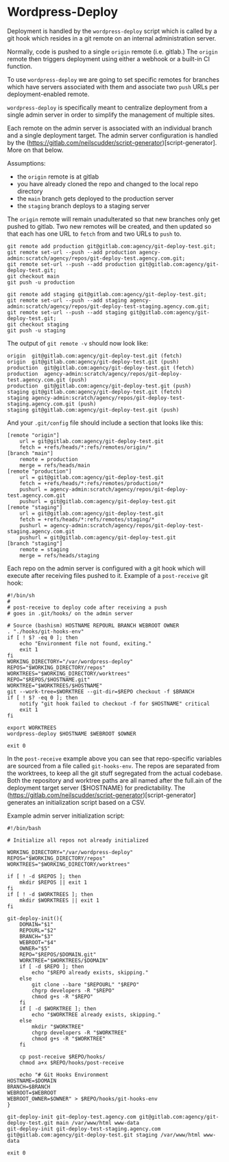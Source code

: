 # Wordpress-Deploy

Deployment is handled by the `wordpress-deploy` script which is called by a git hook which resides in a git remote on an internal administration server.

Normally, code is pushed to a single `origin` remote (i.e. gitlab.)
The `origin` remote then triggers deployment using either a webhook or a built-in CI function.

To use `wordpress-deploy` we are going to  set specific remotes for branches which have servers associated with them and associate two `push` URLs per deployment-enabled remote.

`wordpress-deploy` is specifically meant to centralize deployment from a single admin server in order to simplify the management of multiple sites.

Each remote on the admin server is associated with an individual branch and a single deployment target.
The admin server configuration is handled by the (https://gitlab.com/neilscudder/script-generator)[script-generator].
More on that below.

Assumptions:
- the `origin` remote is at gitlab
- you have already cloned the repo and changed to the local repo directory
- the `main` branch gets deployed to the production server
- the `staging` branch deploys to a staging server

The `origin` remote will remain unadulterated so that new branches only get pushed to gitlab.
Two new remotes will be created, and then updated so that each has one URL to `fetch` from and two URLs to `push` to.

```
git remote add production git@gitlab.com:agency/git-deploy-test.git;
git remote set-url --push --add production agency-admin:scratch/agency/repos/git-deploy-test.agency.com.git;
git remote set-url --push --add production git@gitlab.com:agency/git-deploy-test.git;
git checkout main
git push -u production

git remote add staging git@gitlab.com:agency/git-deploy-test.git;
git remote set-url --push --add staging agency-admin:scratch/agency/repos/git-deploy-test-staging.agency.com.git;
git remote set-url --push --add staging git@gitlab.com:agency/git-deploy-test.git;
git checkout staging
git push -u staging
```

The output of `git remote -v` should now look like:
```
origin	git@gitlab.com:agency/git-deploy-test.git (fetch)
origin	git@gitlab.com:agency/git-deploy-test.git (push)
production	git@gitlab.com:agency/git-deploy-test.git (fetch)
production	agency-admin:scratch/agency/repos/git-deploy-test.agency.com.git (push)
production	git@gitlab.com:agency/git-deploy-test.git (push)
staging	git@gitlab.com:agency/git-deploy-test.git (fetch)
staging	agency-admin:scratch/agency/repos/git-deploy-test-staging.agency.com.git (push)
staging	git@gitlab.com:agency/git-deploy-test.git (push)
```

And your `.git/config` file should include a section that looks like this:
```
[remote "origin"]
	url = git@gitlab.com:agency/git-deploy-test.git
	fetch = +refs/heads/*:refs/remotes/origin/*
[branch "main"]
	remote = production
	merge = refs/heads/main
[remote "production"]
	url = git@gitlab.com:agency/git-deploy-test.git
	fetch = +refs/heads/*:refs/remotes/production/*
	pushurl = agency-admin:scratch/agency/repos/git-deploy-test.agency.com.git
	pushurl = git@gitlab.com:agency/git-deploy-test.git
[remote "staging"]
	url = git@gitlab.com:agency/git-deploy-test.git
	fetch = +refs/heads/*:refs/remotes/staging/*
	pushurl = agency-admin:scratch/agency/repos/git-deploy-test-staging.agency.com.git
	pushurl = git@gitlab.com:agency/git-deploy-test.git
[branch "staging"]
	remote = staging
	merge = refs/heads/staging
```

Each repo on the admin server is configured with a git hook which will execute after receiving files pushed to it.
Example of a `post-receive` git hook:
```
#!/bin/sh
#
# post-receive to deploy code after receiving a push
# goes in .git/hooks/ on the admin server

# Source (bashism) HOSTNAME REPOURL BRANCH WEBROOT OWNER
. "./hooks/git-hooks-env"
if [ ! $? -eq 0 ]; then
	echo "Environment file not found, exiting."
	exit 1
fi
WORKING_DIRECTORY="/var/wordpress-deploy"
REPOS="$WORKING_DIRECTORY/repos"
WORKTREES="$WORKING_DIRECTORY/worktrees"
REPO="$REPOS/$HOSTNAME.git"
WORKTREE="$WORKTREES/$HOSTNAME"
git --work-tree=$WORKTREE --git-dir=$REPO checkout -f $BRANCH
if [ ! $? -eq 0 ]; then
	notify "git hook failed to checkout -f for $HOSTNAME" critical
	exit 1
fi

export WORKTREES
wordpress-deploy $HOSTNAME $WEBROOT $OWNER

exit 0
```

In the `post-receive` example above you can see that repo-specific variables are sourced from a file called `git-hooks-env`.
The repos are separated from the worktrees, to keep all the git stuff segregated from the actual codebase.
Both the repository and worktree paths are all named after the full.ain of the deployment target server ($HOSTNAME) for predictability.
The (https://gitlab.com/neilscudder/script-generator)[script-generator] generates an initialization script based on a CSV.

Example admin server initialization script:
```
#!/bin/bash

# Initialize all repos not already initialized

WORKING_DIRECTORY="/var/wordpress-deploy"
REPOS="$WORKING_DIRECTORY/repos"
WORKTREES="$WORKING_DIRECTORY/worktrees"

if [ ! -d $REPOS ]; then
	mkdir $REPOS || exit 1
fi
if [ ! -d $WORKTREES ]; then
	mkdir $WORKTREES || exit 1
fi

git-deploy-init(){
	DOMAIN="$1"
	REPOURL="$2"
	BRANCH="$3"
	WEBROOT="$4"
	OWNER="$5"
	REPO="$REPOS/$DOMAIN.git"
	WORKTREE="$WORKTREES/$DOMAIN"
	if [ -d $REPO ]; then
		echo "$REPO already exists, skipping."
	else
		git clone --bare "$REPOURL" "$REPO"
		chgrp developers -R "$REPO"
		chmod g+s -R "$REPO"
	fi
	if [ -d $WORKTREE ]; then
		echo "$WORKTREE already exists, skipping."
	else
		mkdir "$WORKTREE"
		chgrp developers -R "$WORKTREE"
		chmod g+s -R "$WORKTREE"
	fi

	cp post-receive $REPO/hooks/
	chmod a+x $REPO/hooks/post-receive

	echo "# Git Hooks Environment
HOSTNAME=$DOMAIN
BRANCH=$BRANCH
WEBROOT=$WEBROOT
WEBROOT_OWNER=$OWNER" > $REPO/hooks/git-hooks-env
}

git-deploy-init git-deploy-test.agency.com git@gitlab.com:agency/git-deploy-test.git main /var/www/html www-data
git-deploy-init git-deploy-test-staging.agency.com git@gitlab.com:agency/git-deploy-test.git staging /var/www/html www-data

exit 0
```

